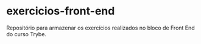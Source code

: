 # exercicios-front-end
Repositório para armazenar os exercícios realizados no bloco de Front End do curso Trybe.
